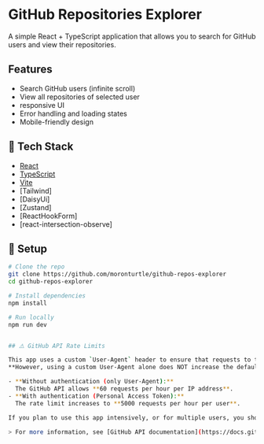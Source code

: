 # GitHub Repositories Explorer

A simple React + TypeScript application that allows you to search for GitHub users and view their repositories.

## Features

- Search GitHub users (infinite scroll)
- View all repositories of selected user
- responsive UI 
- Error handling and loading states
- Mobile-friendly design

## 🚀 Tech Stack

- [React](https://reactjs.org/)
- [TypeScript](https://www.typescriptlang.org/)
- [Vite](https://vitejs.dev/)
- [Tailwind]
- [DaisyUi]
- [Zustand]
- [ReactHookForm]
- [react-intersection-observe]


## 🔧 Setup

```bash
# Clone the repo
git clone https://github.com/moronturtle/github-repos-explorer
cd github-repos-explorer

# Install dependencies
npm install

# Run locally
npm run dev


## ⚠️ GitHub API Rate Limits

This app uses a custom `User-Agent` header to ensure that requests to the GitHub API are accepted.  
**However, using a custom User-Agent alone does NOT increase the default rate limit.**

- **Without authentication (only User-Agent):**  
  The GitHub API allows **60 requests per hour per IP address**.
- **With authentication (Personal Access Token):**  
  The rate limit increases to **5000 requests per hour per user**.

If you plan to use this app intensively, or for multiple users, you should add your own [GitHub Personal Access Token](https://github.com/settings/tokens) in the API configuration to avoid hitting the low unauthenticated rate limit.

> For more information, see [GitHub API documentation](https://docs.github.com/en/rest/overview/resources-in-the-rest-api#rate-limiting).

